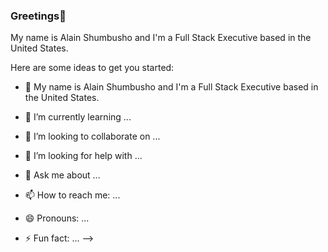 ### Greetings👋 

My name is Alain Shumbusho and I'm a Full Stack Executive based in the United States.

Here are some ideas to get you started:

- 🔭 My name is Alain Shumbusho and I'm a Full Stack Executive based in the United States.

- 🌱 I’m currently learning ...
- 👯 I’m looking to collaborate on ...
- 🤔 I’m looking for help with ...
- 💬 Ask me about ...
- 📫 How to reach me: ...
- 😄 Pronouns: ...
- ⚡ Fun fact: ...
-->
